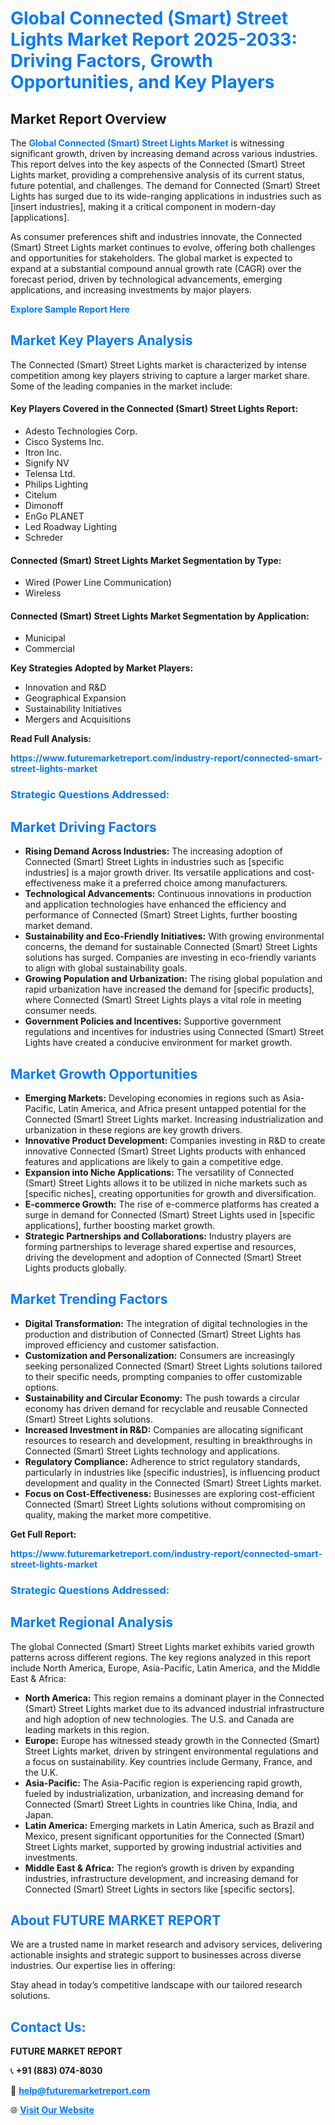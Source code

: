 <h1 style="color: #007BFF;">Global Connected (Smart) Street Lights Market Report 2025-2033: Driving Factors, Growth Opportunities, and Key Players</h1>

<section id="overview">
<h2>Market Report Overview</h2>
<p>The <a href="https://www.futuremarketreport.com/industry-report/connected-smart-street-lights-market" style="color: #007BFF; text-decoration: none;"><strong>Global Connected (Smart) Street Lights Market</strong></a> is witnessing significant growth, driven by increasing demand across various industries. This report delves into the key aspects of the Connected (Smart) Street Lights market, providing a comprehensive analysis of its current status, future potential, and challenges. The demand for Connected (Smart) Street Lights has surged due to its wide-ranging applications in industries such as [insert industries], making it a critical component in modern-day [applications].</p>
<p>As consumer preferences shift and industries innovate, the Connected (Smart) Street Lights market continues to evolve, offering both challenges and opportunities for stakeholders. The global market is expected to expand at a substantial compound annual growth rate (CAGR) over the forecast period, driven by technological advancements, emerging applications, and increasing investments by major players.</p>
</section>

<section id="overview">
<p><a href="https://www.futuremarketreport.com/request-sample/reportId=55897" style="color: #007BFF; text-decoration: none;"><strong>Explore Sample Report Here</strong></a></p>
</section>

<section id="key-players">
<h2 style="color: #007BFF;">Market Key Players Analysis</h2>
<p>The Connected (Smart) Street Lights market is characterized by intense competition among key players striving to capture a larger market share. Some of the leading companies in the market include:</p>
<h4>Key Players Covered in the Connected (Smart) Street Lights Report:</h4>
<ul><li>Adesto Technologies Corp.</li><li>Cisco Systems Inc.</li><li>Itron Inc.</li><li>Signify NV</li><li>Telensa Ltd.</li><li>Philips Lighting</li><li>Citelum</li><li>Dimonoff</li><li>EnGo PLANET</li><li>Led Roadway Lighting</li><li>Schreder</li></ul>
<h4>Connected (Smart) Street Lights Market Segmentation by Type:</h4>
<ul><li>Wired (Power Line Communication)</li><li>Wireless</li></ul>

<h4>Connected (Smart) Street Lights Market Segmentation by Application:</h4>
<ul><li>Municipal</li><li>Commercial</li></ul>
<p><strong>Key Strategies Adopted by Market Players:</strong></p>
<ul>
<li>Innovation and R&D</li>
<li>Geographical Expansion</li>
<li>Sustainability Initiatives</li>
<li>Mergers and Acquisitions</li>
</ul>
</section>

<section>
<p><strong>Read Full Analysis: </strong></p><a href="https://www.futuremarketreport.com/industry-report/connected-smart-street-lights-market" style="color: #007BFF; text-decoration: none;"><strong>https://www.futuremarketreport.com/industry-report/connected-smart-street-lights-market</strong></a>
<h3 style="color: #007BFF;">Strategic Questions Addressed:</h3>
</section>

<section id="driving-factors">
<h2 style="color: #007BFF;">Market Driving Factors</h2>
<ul>
<li><strong>Rising Demand Across Industries:</strong> The increasing adoption of Connected (Smart) Street Lights in industries such as [specific industries] is a major growth driver. Its versatile applications and cost-effectiveness make it a preferred choice among manufacturers.</li>
<li><strong>Technological Advancements:</strong> Continuous innovations in production and application technologies have enhanced the efficiency and performance of Connected (Smart) Street Lights, further boosting market demand.</li>
<li><strong>Sustainability and Eco-Friendly Initiatives:</strong> With growing environmental concerns, the demand for sustainable Connected (Smart) Street Lights solutions has surged. Companies are investing in eco-friendly variants to align with global sustainability goals.</li>
<li><strong>Growing Population and Urbanization:</strong> The rising global population and rapid urbanization have increased the demand for [specific products], where Connected (Smart) Street Lights plays a vital role in meeting consumer needs.</li>
<li><strong>Government Policies and Incentives:</strong> Supportive government regulations and incentives for industries using Connected (Smart) Street Lights have created a conducive environment for market growth.</li>
</ul>
</section>

<section id="growth-opportunities">
<h2 style="color: #007BFF;">Market Growth Opportunities</h2>
<ul>
<li><strong>Emerging Markets:</strong> Developing economies in regions such as Asia-Pacific, Latin America, and Africa present untapped potential for the Connected (Smart) Street Lights market. Increasing industrialization and urbanization in these regions are key growth drivers.</li>
<li><strong>Innovative Product Development:</strong> Companies investing in R&D to create innovative Connected (Smart) Street Lights products with enhanced features and applications are likely to gain a competitive edge.</li>
<li><strong>Expansion into Niche Applications:</strong> The versatility of Connected (Smart) Street Lights allows it to be utilized in niche markets such as [specific niches], creating opportunities for growth and diversification.</li>
<li><strong>E-commerce Growth:</strong> The rise of e-commerce platforms has created a surge in demand for Connected (Smart) Street Lights used in [specific applications], further boosting market growth.</li>
<li><strong>Strategic Partnerships and Collaborations:</strong> Industry players are forming partnerships to leverage shared expertise and resources, driving the development and adoption of Connected (Smart) Street Lights products globally.</li>
</ul>
</section>

<section id="trending-factors">
<h2 style="color: #007BFF;">Market Trending Factors</h2>
<ul>
<li><strong>Digital Transformation:</strong> The integration of digital technologies in the production and distribution of Connected (Smart) Street Lights has improved efficiency and customer satisfaction.</li>
<li><strong>Customization and Personalization:</strong> Consumers are increasingly seeking personalized Connected (Smart) Street Lights solutions tailored to their specific needs, prompting companies to offer customizable options.</li>
<li><strong>Sustainability and Circular Economy:</strong> The push towards a circular economy has driven demand for recyclable and reusable Connected (Smart) Street Lights solutions.</li>
<li><strong>Increased Investment in R&D:</strong> Companies are allocating significant resources to research and development, resulting in breakthroughs in Connected (Smart) Street Lights technology and applications.</li>
<li><strong>Regulatory Compliance:</strong> Adherence to strict regulatory standards, particularly in industries like [specific industries], is influencing product development and quality in the Connected (Smart) Street Lights market.</li>
<li><strong>Focus on Cost-Effectiveness:</strong> Businesses are exploring cost-efficient Connected (Smart) Street Lights solutions without compromising on quality, making the market more competitive.</li>
</ul>
</section>

<section>
<p><strong>Get Full Report: </strong></p><a href="https://www.futuremarketreport.com/industry-report/connected-smart-street-lights-market" style="color: #007BFF; text-decoration: none;"><strong>https://www.futuremarketreport.com/industry-report/connected-smart-street-lights-market</strong></a>
<h3 style="color: #007BFF;">Strategic Questions Addressed:</h3>
</section>


<section id="regional-analysis">
<h2 style="color: #007BFF;">Market Regional Analysis</h2>
<p>The global Connected (Smart) Street Lights market exhibits varied growth patterns across different regions. The key regions analyzed in this report include North America, Europe, Asia-Pacific, Latin America, and the Middle East & Africa:</p>
<ul>
<li><strong>North America:</strong> This region remains a dominant player in the Connected (Smart) Street Lights market due to its advanced industrial infrastructure and high adoption of new technologies. The U.S. and Canada are leading markets in this region.</li>
<li><strong>Europe:</strong> Europe has witnessed steady growth in the Connected (Smart) Street Lights market, driven by stringent environmental regulations and a focus on sustainability. Key countries include Germany, France, and the U.K.</li>
<li><strong>Asia-Pacific:</strong> The Asia-Pacific region is experiencing rapid growth, fueled by industrialization, urbanization, and increasing demand for Connected (Smart) Street Lights in countries like China, India, and Japan.</li>
<li><strong>Latin America:</strong> Emerging markets in Latin America, such as Brazil and Mexico, present significant opportunities for the Connected (Smart) Street Lights market, supported by growing industrial activities and investments.</li>
<li><strong>Middle East & Africa:</strong> The region’s growth is driven by expanding industries, infrastructure development, and increasing demand for Connected (Smart) Street Lights in sectors like [specific sectors].</li>
</ul>
</section>

<footer>
<h2 style="color: #007BFF;">About FUTURE MARKET REPORT</h2>
<p>We are a trusted name in market research and advisory services, delivering actionable insights and strategic support to businesses across diverse industries. Our expertise lies in offering:</p>

<p>Stay ahead in today’s competitive landscape with our tailored research solutions.</p>

<h2 style="color: #007BFF;">Contact Us:</h2>
<p><strong>FUTURE MARKET REPORT</strong></p>
<p>📞 <strong>+91 (883) 074-8030</strong></p>
<p>📧 <strong><a href="mailto:help@futuremarketreport.com" style="color: #007BFF;">help@futuremarketreport.com</a></strong></p>
<p>🌐 <strong><a href="https://www.futuremarketreport.com/" style="color: #007BFF;">Visit Our Website</a></strong></p>
</footer>